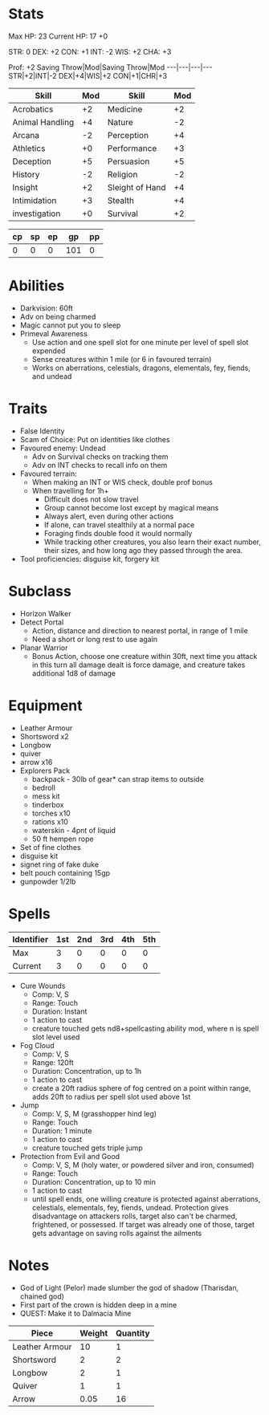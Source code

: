 # Stats
Max HP: 23
Current HP: 17 +0

STR: 0
DEX: +2
CON: +1
INT: -2
WIS: +2
CHA: +3

Prof: +2
Saving Throw|Mod|Saving Throw|Mod
---|---|---|---
STR|+2|INT|-2
DEX|+4|WIS|+2
CON|+1|CHR|+3

Skill|Mod|Skill|Mod
---|---|---|---
Acrobatics|+2|Medicine|+2
Animal Handling|+4|Nature|-2
Arcana|-2|Perception|+4
Athletics|+0|Performance|+3
Deception|+5|Persuasion|+5
History|-2|Religion|-2
Insight|+2|Sleight of Hand|+4
Intimidation|+3|Stealth|+4
investigation|+0|Survival|+2


cp|sp|ep|gp|pp
---|---|---|---|---
0|0|0|101|0

# Abilities
- Darkvision: 60ft
- Adv on being charmed
- Magic cannot put you to sleep
- Primeval Awareness
	- Use action and one spell slot for one minute per level of spell slot expended
	- Sense creatures within 1 mile (or 6 in favoured terrain)
	- Works on aberrations, celestials, dragons, elementals, fey, fiends, and undead

# Traits
- False Identity
- Scam of Choice: Put on identities like clothes
- Favoured enemy: Undead
	- Adv on Survival checks on tracking them
	- Adv on INT checks to recall info on them
- Favoured terrain: 
	- When making an INT or WIS check, double prof bonus
	- When travelling for 1h+
		- Difficult does not slow travel
		- Group cannot become lost except by magical means
		- Always alert, even during other actions
		- If alone, can travel stealthily at a normal pace
		- Foraging finds double food it would normally
		- While tracking other creatures, you also learn their exact number, their sizes, and how long ago they passed through the area.
- Tool proficiencies: disguise kit, forgery kit

# Subclass
- Horizon Walker
- Detect Portal
	- Action, distance and direction to nearest portal, in range of 1 mile
	- Need a short or long rest to use again
- Planar Warrior
	- Bonus Action, choose one creature within 30ft, next time you attack in this turn all damage dealt is force damage, and creature takes additional 1d8 of damage

# Equipment
- Leather Armour
- Shortsword x2 
- Longbow
- quiver
- arrow x16
- Explorers Pack
	- backpack - 30lb of gear* can strap items to outside
	- bedroll 
	- mess kit 
	- tinderbox 
	- torches x10 
	- rations x10 
	- waterskin - 4pnt of liquid
	- 50 ft hempen rope
- Set of fine clothes
- disguise kit
- signet ring of fake duke
- belt pouch containing 15gp
- gunpowder 1/2lb

# Spells
Identifier|1st|2nd|3rd|4th|5th
---|---|---|---|---|---
Max|3|0|0|0|0
Current|3|0|0|0|0

- Cure Wounds
	- Comp: V, S
	- Range: Touch
	- Duration: Instant
	- 1 action to cast
	- creature touched gets nd8+spellcasting ability mod, where n is spell slot level used
- Fog Cloud
	- Comp: V, S
	- Range: 120ft
	- Duration: Concentration, up to 1h
	- 1 action to cast
	- create a 20ft radius sphere of fog centred on a point within range, adds 20ft to radius per spell slot used above 1st
- Jump
	- Comp: V, S, M (grasshopper hind leg)
	- Range: Touch
	- Duration: 1 minute
	- 1 action to cast
	- creature touched gets triple jump 
- Protection from Evil and Good
	- Comp: V, S, M (holy water, or powdered silver and iron, consumed)
	- Range: Touch
	- Duration: Concentration, up to 10 min
	- 1 action to cast
	- until spell ends, one willing creature is protected against aberrations, celestials, elementals, fey, fiends, undead. Protection gives disadvantage on attackers rolls, target also can't be charmed, frightened, or possessed. If target was already one of those, target gets advantage on saving rolls against the ailments

# Notes
- God of Light (Pelor) made slumber the god of shadow (Tharisdan, chained god)
- First part of the crown is hidden deep in a mine
- QUEST: Make it to Dalmacia Mine

Piece|Weight|Quantity
---|---|---
Leather Armour|10|1
Shortsword|2|2
Longbow|2|1
Quiver|1|1
Arrow|0.05|16
